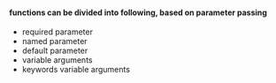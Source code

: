 #### functions can be divided into following, based on parameter passing
- required parameter
- named parameter
- default parameter
- variable arguments
- keywords variable arguments